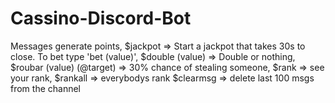 # Cassino-Discord-Bot

Messages generate points,
$jackpot => Start a jackpot that takes 30s to close. To bet type 'bet (value)',
$double (value) => Double or nothing,
$roubar (value) (@target) => 30% chance of stealing someone,
$rank => see your rank,
$rankall => everybodys rank
$clearmsg => delete last 100 msgs from the channel 
